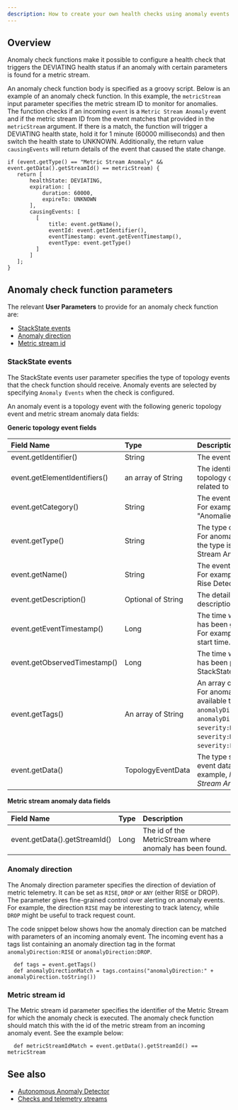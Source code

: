 ```yaml
---
description: How to create your own health checks using anomaly events
---
```


## Overview

Anomaly check functions make it possible to configure a health check that triggers the DEVIATING health status if an anomaly with certain parameters is found for a metric stream.

An anomaly check function body is specified as a groovy script. Below is an example of an anomaly check function. In this example, the `metricStream` input parameter specifies the metric stream ID to monitor for anomalies. The function checks if an incoming `event` is a `Metric Stream Anomaly` event and if the metric stream ID from the event matches that provided in the `metricStream` argument. If there is a match, the function will trigger a DEVIATING health state, hold it for 1 minute (60000 milliseconds) and then switch the health state to UNKNOWN. Additionally, the return value `causingEvents` will return details of the event that caused the state change.

  ```text
  if (event.getType() == "Metric Stream Anomaly" && event.getData().getStreamId() == metricStream) {
     return [
         healthState: DEVIATING,
         expiration: [
             duration: 60000,
             expireTo: UNKNOWN
         ],
         causingEvents: [
           [
               title: event.getName(),
               eventId: event.getIdentifier(),
               eventTimestamp: event.getEventTimestamp(),
               eventType: event.getType()
           ]            
         ]
     ];
  }
  ```

## Anomaly check function parameters

The relevant **User Parameters** to provide for an anomaly check function are:
* [StackState events](#stackstate-events)
* [Anomaly direction](#anomaly-direction)
* [Metric stream id](#metric-stream-id)

### StackState events

The StackState events user parameter specifies the type of topology events that the check function should receive. Anomaly events are selected by specifying `Anomaly Events` when the check is configured.

An anomaly event is a topology event with the following generic topology event and metric stream anomaly data fields:

**Generic topology event fields**

| Field Name | Type | Description |
| :--- | :--- | :--- |
| event.getIdentifier() | String | The event identifier. |
| event.getElementIdentifiers() | an array of String | The identifiers of topology component related to the event. |
| event.getCategory() | String | The event category. For example, "Anomalies" |
| event.getType() | String | The type of event.<br />For anomaly events, the type is "Metric Stream Anomaly". |
| event.getName() | String | The event summary. For example, "Sudden Rise Detected". |
| event.getDescription() | Optional of String | The detailed description of event. |
| event.getEventTimestamp() | Long | The time when event has been generated. For example, anomaly start time. |
| event.getObservedTimestamp() | Long | The time when even has been processed by StackState. |
| event.getTags() | An array of String | An array of event tags.<br />For anomaly events, available tags are `anomalyDirection:RISE`, `anomalyDirection:DROP`, `severity:HIGH`, `severity:MEDIUM`, `severity:LOW`. |
| event.getData() | TopologyEventData | The type specific event data. For example, *Metric Stream Anomaly Data*. |

**Metric stream anomaly data fields**

| Field Name | Type | Description |
| :--- | :--- | :--- |
| event.getData().getStreamId() | Long | The id of the MetricStream where anomaly has been found. |

### Anomaly direction

The Anomaly direction parameter specifies the direction of deviation of metric telemetry. It can be set as `RISE`, `DROP` or `ANY` (either RISE or DROP). The parameter gives fine-grained control over alerting on anomaly events. For example, the direction `RISE` may be interesting to track latency, while `DROP` might be useful to track request count.

The code snippet below shows how the anomaly direction can be matched with parameters of an incoming anomaly event. The incoming event has a tags list containing an anomaly direction tag in the format `anomalyDirection:RISE` or `anomalyDirection:DROP`.

  ```text
    def tags = event.getTags()
    def anomalyDirectionMatch = tags.contains("anomalyDirection:" + anomalyDirection.toString())
  ```

### Metric stream id

The Metric stream id parameter specifies the identifier of the Metric Stream for which the anomaly check is executed. The anomaly check function should match this with the id of the metric stream from an incoming anomaly event. See the example below:

  ```text
    def metricStreamIdMatch = event.getData().getStreamId() == metricStream
  ```

## See also

* [Autonomous Anomaly Detector](../../stackpacks/add-ons/aad.md)
* [Checks and telemetry streams](/configure/telemetry/checks_and_streams.md)
